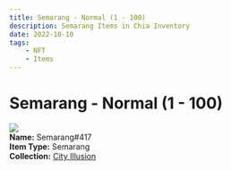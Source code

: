 ```yaml
---
title: Semarang - Normal (1 - 100)
description: Semarang Items in Chia Inventory
date: 2022-10-10
tags:
    - NFT
    - Items
---
```


# Semarang - Normal (1 - 100)
<div class="item_thumbnail">
<img loading="lazy" src="https://55r2ccwnwbm3eexivrd33wpurizjoqalafqrfsjm6wbdz3ev.arweave.net/72Oh-Cs2wWbIS6KxHvdn0ij-KXQAsBYRLJLPWCPOyVQ"><br/>
<div><strong>Name:</strong> Semarang#417</div>
<div><strong>Item Type:</strong> Semarang</div>
<div><strong>Collection:</strong> <a href="https://www.spacescan.io/xch/nft/collection/col1lend2dcn558km4wcwta4xnkfv3xpcmlp9kyt0m909emvfxechlyqdl5ndg">City Illusion</a></div>
</div>

